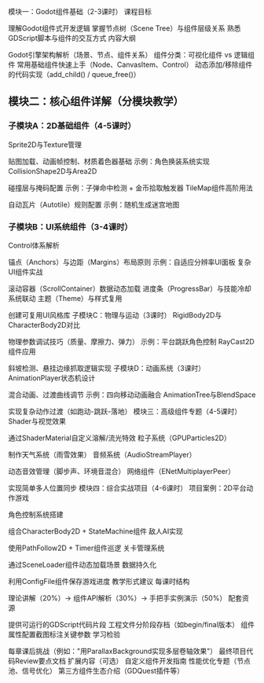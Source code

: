 模块一：Godot组件基础（2-3课时）
课程目标

理解Godot组件式开发逻辑
掌握节点树（Scene Tree）与组件层级关系
熟悉GDScript脚本与组件的交互方式
内容大纲

Godot引擎架构解析（场景、节点、组件关系）
组件分类：可视化组件 vs 逻辑组件
常用基础组件快速上手（Node、CanvasItem、Control）
动态添加/移除组件的代码实现（add_child() / queue_free()）

## 模块二：核心组件详解（分模块教学）

### 子模块A：2D基础组件（4-5课时）

Sprite2D与Texture管理

贴图加载、动画帧控制、材质着色器基础
示例：角色换装系统实现
CollisionShape2D与Area2D

碰撞层与掩码配置
示例：子弹命中检测 + 金币拾取触发器
TileMap组件高阶用法

自动瓦片（Autotile）规则配置
示例：随机生成迷宫地图

### 子模块B：UI系统组件（3-4课时）

Control体系解析

锚点（Anchors）与边距（Margins）布局原则
示例：自适应分辨率UI面板
复杂UI组件实战

滚动容器（ScrollContainer）数据动态加载
进度条（ProgressBar）与技能冷却系统联动
主题（Theme）与样式复用

创建可复用UI风格库
子模块C：物理与运动（3课时）
RigidBody2D与CharacterBody2D对比

物理参数调试技巧（质量、摩擦力、弹力）
示例：平台跳跃角色控制
RayCast2D组件应用

斜坡检测、悬挂边缘抓取逻辑实现
子模块D：动画系统（3课时）
AnimationPlayer状态机设计

混合动画、过渡曲线调节
示例：四向移动动画融合
AnimationTree与BlendSpace

实现复杂动作过渡（如跑动-跳跃-落地）
模块三：高级组件专题（4-5课时）
Shader与视觉效果

通过ShaderMaterial自定义溶解/流光特效
粒子系统（GPUParticles2D）

制作天气系统（雨雪效果）
音频系统（AudioStreamPlayer）

动态音效管理（脚步声、环境音混合）
网络组件（ENetMultiplayerPeer）

实现简单多人位置同步
模块四：综合实战项目（4-6课时）
项目案例：2D平台动作游戏

角色控制系统搭建

组合CharacterBody2D + StateMachine组件
敌人AI实现

使用PathFollow2D + Timer组件巡逻
关卡管理系统

通过SceneLoader组件动态加载场景
数据持久化

利用ConfigFile组件保存游戏进度
教学形式建议
每课时结构

理论讲解（20%）→ 组件API解析（30%）→ 手把手实例演示（50%）
配套资源

提供可运行的GDScript代码片段
工程文件分阶段存档（如begin/final版本）
组件属性配置截图标注关键参数
学习检验

每章课后挑战（例如："用ParallaxBackground实现多层卷轴效果"）
最终项目代码Review要点文档
扩展内容（可选）
自定义组件开发指南
性能优化专题（节点池、信号优化）
第三方组件生态介绍（GDQuest插件等）
